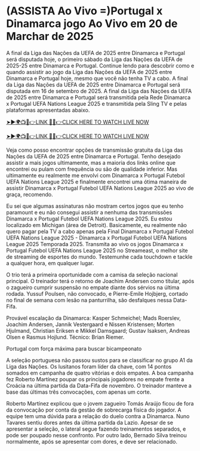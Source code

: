 <h1>(ASSISTA Ao Vivo =)Portugal x Dinamarca jogo Ao Vivo em 20 de Marchar de 2025</h1>
A final da Liga das Nações da UEFA de 2025 entre Dinamarca e Portugal será disputada hoje, o primeiro sábado da Liga das Nações da UEFA de 2025-25 entre Dinamarca e Portugal. Continue lendo para descobrir como e quando assistir ao jogo da Liga das Nações da UEFA de 2025 entre Dinamarca e Portugal hoje, mesmo que você não tenha TV a cabo. A final da Liga das Nações da UEFA de 2025 entre Dinamarca e Portugal será disputada em 16 de setembro de 2025. A final da Liga das Nações da UEFA de 2025 entre Dinamarca e Portugal será transmitida pela Rede Dinamarca x Portugal UEFA Nations League 2025 e transmitida pela Sling TV e pelas plataformas apresentadas abaixo.

[➤►🌍📺📱👉LINK 🔴✅👉CLICK HERE TO WATCH LIVE NOW](https://privatemedia.tv/admin-api/api/promotion/coupon/UeQvn7)

[➤►🌍📺📱👉LINK 🔴✅👉CLICK HERE TO WATCH LIVE NOW](https://privatemedia.tv/admin-api/api/promotion/coupon/UeQvn7)

Veja como posso encontrar opções de transmissão gratuita da Liga das Nações da UEFA de 2025 entre Dinamarca e Portugal. Tenho desejado assistir a mais jogos ultimamente, mas a maioria dos links online que encontrei ou pulam com frequência ou são de qualidade inferior. Mas ultimamente eu realmente me envolvi com Dinamarca x Portugal Futebol UEFA Nations League 2025 e finalmente encontrei uma ótima maneira de assistir Dinamarca x Portugal Futebol UEFA Nations League 2025 ao vivo de graça, recomendo.

Eu sei que algumas assinaturas não mostram certos jogos que eu tenho paramount e eu não consegui assistir a nenhuma das transmissões Dinamarca x Portugal Futebol UEFA Nations League 2025. Eu estou localizado em Michigan (área de Detroit). Basicamente, eu realmente não quero pagar pela TV a cabo apenas pela Final Dinamarca x Portugal Futebol UEFA Nations League 2025 - Dinamarca x Portugal Futebol UEFA Nations League 2025 Temporada 2025. Transmita ao vivo os jogos Dinamarca x Portugal Futebol UEFA Nations League 2025 no Streameast, o melhor site de streaming de esportes do mundo. Testemunhe cada touchdown e tackle a qualquer hora, em qualquer lugar.

O trio terá a primeira oportunidade com a camisa da seleção nacional principal. O treinador terá o retorno de Joachim Andersen como titular, após o zagueiro cumprir suspensão no empate diante dos sérvios na última rodada. Yussuf Poulsen, não convocado, e Pierre-Emile Hojbjerg, cortado no final de semana com lesão na panturrilha, são desfalques nessa Data-Fifa.

Provável escalação da Dinamarca: Kasper Schmeichel; Mads Roerslev, Joachim Andersen, Jannik Vestergaard e Nissen Kristensen; Morten Hjulmand, Christian Eriksen e Mikkel Damsgaard; Gustav Isaksen, Andreas Olsen e Rasmus Hojlund. Técnico: Brian Riemer.

Portugal com força máxima para buscar bicampeonato

A seleção portuguesa não passou sustos para se classificar no grupo A1 da Liga das Nações. Os lusitanos foram líder da chave, com 14 pontos somados em campanha de quatro vitórias e dois empates. A boa campanha fez Roberto Martínez poupar os principais jogadores no empate frente a Croácia na última partida da Data-Fifa de novembro. O treinador manteve a base das últimas três convocações, com apenas um corte.

Roberto Martínez explicou que o jovem zagueiro Tomás Araújo ficou de fora da convocação por conta da gestão de sobrecarga física do jogador. A equipe tem uma dúvida para a relação do duelo contra a Dinamarca. Nuno Tavares sentiu dores antes da última partida da Lazio. Apesar de se apresentar a seleção, o lateral segue fazendo treinamentos separados, e pode ser poupado nesse confronto. Por outro lado, Bernado Silva treinou normalmente, após se apresentar com dores, e deve ser relacionado.
